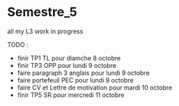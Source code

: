 # Semestre_5
all my L3 work in progress


TODO :
- finir TP1 TL pour diamche 8 octobre
- finir TP3 OPP pour lundi 9 octobre
- faire paragraph 3 anglais pour lundi 9 octobre
- faire portefeuil PEC pour lundi 9 octobre
- faire CV et Lettre de motivation pour mardi 10 octobre
- finir TP5 SR pour mercredi 11 octobre
